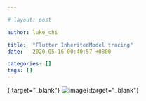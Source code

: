 ```yaml
---

# layout: post

author: luke_chi

title:  "Flutter InheritedModel tracing"
date:   2020-05-16 00:40:57 +0800

categories: []
tags: []
---
```


[](){:target="_blank"}
![image](){:target="_blank"}
